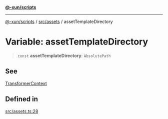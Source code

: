 [**@-xun/scripts**](../../../README.md)

***

[@-xun/scripts](../../../README.md) / [src/assets](../README.md) / assetTemplateDirectory

# Variable: assetTemplateDirectory

> `const` **assetTemplateDirectory**: `AbsolutePath`

## See

[TransformerContext](../type-aliases/TransformerContext.md)

## Defined in

[src/assets.ts:28](https://github.com/Xunnamius/xscripts/blob/12020afea79f1ec674174f8cb4103ac0b46875c5/src/assets.ts#L28)
